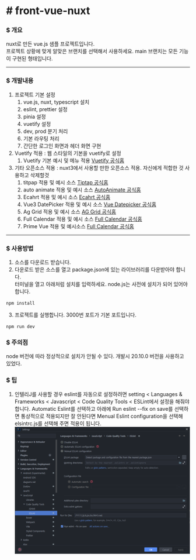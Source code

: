 # # front-vue-nuxt

### $ 개요
nuxt로 만든 vue.js 샘플 프로젝트입니다. <br>
프로젝트 상황에 맞게 알맞은 브랜치를 선택해서 사용하세요. main 브랜치는 모든 기능이 구현된 형태입니다.

<hr>

### $ 개발내용
1. 프로젝트 기본 설정
   1. vue.js, nuxt, typescript 설치 
   2. eslint, prettier 설정
   3. pinia 설정 
   4. vuetify 설정
   5. dev, prod 분기 처리
   6. 기본 라우팅 처리
   7. 간단한 로그인 화면과 헤더 화면 구현
2. Vuetify 적용 : 웹 스타일의 기본을 vuetify로 설정 
   1. Vuetify 기본 예시 및 메뉴 적용  [Vuetify 공식홈](https://vuetifyjs.com)
3. 기타 오픈소스 적용 : nuxt3에서 사용할 만한 오픈소스 적용. 자신에게 적합한 것 사용하고 삭제할것
   1. titpap 적용 및 예시 소스  [Tiptap 공식홈](https://tiptap.dev/)
   2. auto animate 적용 및 예시 소스 [AutoAnimate 공식홈](https://auto-animate.formkit.com/)
   3. Ecahrt 적용 및 예시 소스 [Ecahrt 공식홈](https://echarts.apache.org/en/index.html)
   4. Vue3 DatePicker 적용 및 예시 소스 [Vue Datepicker 공식홈](https://vue3datepicker.com/)
   5. Ag Grid 적용 및 예시 소스 [AG Grid 공식홈](https://www.ag-grid.com/)
   6. Full Calendar 적용 및 예시 소스 [Full Calendar 공식홈](https://fullcalendar.io/)
   7. Prime Vue 적용 및 예시소스 [Full Calendar 공식홈](https://primevue.org/)
<hr>

### $ 사용방법
1. 소스를 다운로드 받습니다.
2. 다운로드 받은 소스를 열고 package.json에 있는 라이브러리를 다운받아야 합니다. <br>
터미널을 열고 아래처럼 설치를 입력하세요. node.js는 사전에 설치가 되어 있어야 합니다.
```text
npm install
```
3. 프로젝트를 실행합니다. 3000번 포트가 기본 포트입니다.
```text
npm run dev
```
### $ 주의점
node 버전에 따라 정상적으로 설치가 안될 수 있다.
개발시 20.10.0 버전을 사용하고 있었다.

### $ 팁
1. 인텔리J를 사용할 경우 eslint를 자동으로 설정하려면 setting < Languages & Frameworks < Javascript < Code Quality Tools < ESLint에서
설정을 해줘야 합니다. Automatic Eslint를 선택하고 아래에 Run eslint --fix on save를 선택하면 통상적으로 적용되지만 잘 안된다면  Menual Eslint configuration을 선택해
elsintrc.js를 선택해 주면 적용이 됩니다.
![intellij_lint_setting.png](static%2Fimages%2Fguide%2Fintellij_lint_setting.png)
